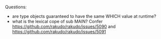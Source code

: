 Questions:
- are type objects guaranteed to have the same WHICH value at runtime?
- what is the lexical cope of sub MAIN? Confer https://github.com/rakudo/rakudo/issues/5090 and https://github.com/rakudo/rakudo/issues/5091
